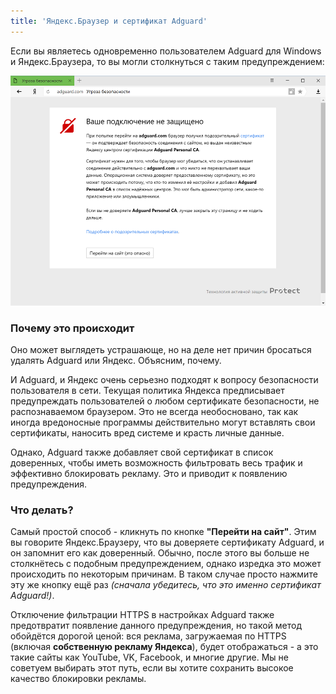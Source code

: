 ```yaml
---
title: 'Яндекс.Браузер и сертификат Adguard'
---
```


Если вы являетесь одновременно пользователем Adguard для Windows и Яндекс.Браузера, то вы могли столкнуться с таким предупреждением:

![](yandex-cert-ru.png)

### Почему это происходит

Оно может выглядеть устрашающе, но на деле нет причин бросаться удалять Adguard или Яндекс. Объясним, почему.

И Adguard, и Яндекс очень серьезно подходят к вопросу безопасности пользователя в сети. Текущая политика Яндекса предписывает предупреждать пользователей о любом сертификате безопасности, не распознаваемом браузером. Это не всегда необосновано, так как иногда вредоносные программы действительно могут вставлять свои сертификаты, наносить вред системе и красть личные данные.

Однако, Adguard также добавляет свой сертификат в список доверенных, чтобы иметь возможность фильтровать весь трафик и эффективно блокировать рекламу. Это и приводит к появлению предупреждения.

### Что делать?

Самый простой способ - кликнуть по кнопке **"Перейти на сайт"**. Этим вы говорите Яндекс.Браузеру, что вы доверяете сертификату Adguard, и он запомнит его как доверенный. Обычно, после этого вы больше не столкнётесь с подобным предупреждением, однако изредка это может происходить по некоторым причинам. В таком случае просто нажмите эту же кнопку ещё раз *(сначала убедитесь, что это именно сертификат Adguard!)*.

Отключение фильтрации HTTPS в настройках Adguard также предотвратит появление данного предупреждения, но такой метод обойдётся дорогой ценой: вся реклама, загружаемая по HTTPS (включая **собственную рекламу Яндекса**), будет отображаться - а это такие сайты как YouTube, VK, Facebook, и многие другие. Мы не советуем выбирать этот путь, если вы хотите сохранить высокое качество блокировки рекламы.
